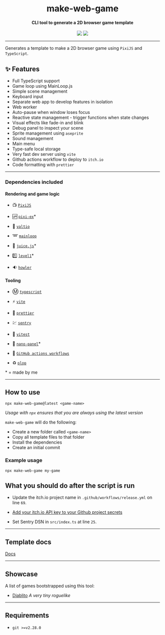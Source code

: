 <h1 align="center" >
  make-web-game
</h1>
<h4 align="center">
  CLI tool to generate a 2D browser game template
</h4>
<div align="center">
  <img src="https://badgen.net/npm/v/make-web-game?icon=npm" />
  <!-- <img src="https://badgen.net/npm/dw/make-web-game?icon=npm" /> -->
  <img src="https://badgen.net/github/last-commit/sajmoni/make-web-game?icon=github" />
</div>

---

Generates a template to make a 2D browser game using `PixiJS` and `TypeScript`.

## :sparkles: Features

- Full TypeScript support
- Game loop using MainLoop.js
- Simple scene management
- Keyboard input
- Separate web app to develop features in isolation
- Web worker
- Auto-pause when window loses focus
- Reactive state management - trigger functions when state changes
- Visual effects like fade-in and blink
- Debug panel to inspect your scene
- Sprite management using `aseprite`
- Sound management
- Main menu
- Type-safe local storage
- Very fast dev server using `vite`
- Github actions workflow to deploy to `itch.io`
- Code formatting with `prettier`

---

### Dependencies included

#### Rendering and game logic

- :tv: [`PixiJS`](https://github.com/pixijs/pixi.js)

- :up: [`pixi-ex`](https://github.com/sajmoni/pixi-ex)\*

- :pill: [`valtio`](https://github.com/pmndrs/valtio)

- :loop: [`mainloop`](https://github.com/IceCreamYou/MainLoop.js)

- :tropical_drink: [`juice.js`](https://github.com/rymdkraftverk/juice.js)\*

- :one: [`level1`](https://github.com/rymdkraftverk/level1)\*

- :sound: [`howler`](https://github.com/goldfire/howler.js/)

#### Tooling

- :m: [`typescript`](https://github.com/microsoft/TypeScript)

- :zap: [`vite`](https://github.com/vitejs/vite)

- :nail_care: [`prettier`](https://github.com/prettier/prettier)

- :chart: [`sentry`](https://sentry.io/)

- :straight_ruler: [`vitest`](https://github.com/vitest-dev/vitest)

- :eyes: [`nano-panel`](https://github.com/sajmoni/nano-panel)\*

- :red_circle: [`GitHub actions workflows`](https://github.com/features/actions)

- :recycle: [`plop`](https://github.com/plopjs/plop)

\* = made by me

---

## How to use

```shell
npx make-web-game@latest <game-name>
```

_Usage with `npx` ensures that you are always using the latest version_

`make-web-game` will do the following:

- Create a new folder called `<game-name>`
- Copy all template files to that folder
- Install the dependencies
- Create an initial commit

### Example usage

```
npx make-web-game my-game
```

## What you should do after the script is run

- Update the itch.io project name in `.github/workflows/release.yml` on line `69`.

- [Add your itch.io API key to your Github project secrets](https://itch.io/docs/butler/login.html)

- Set Sentry DSN in `src/index.ts` at line `25`.

---

## Template docs

[Docs](template/folder/README.md)

---

## Showcase

A list of games bootstrapped using this tool:

- [Diablito](https://rymdkraftverk.itch.io/diablito) _A very tiny roguelike_

---

## Requirements

- `git >=v2.28.0`
